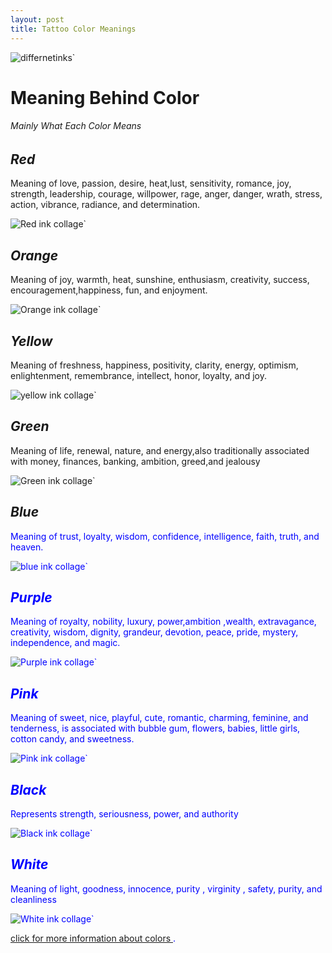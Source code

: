```yaml
---
layout: post
title: Tattoo Color Meanings 
---
```



![differnetinks](/images/IMG_6308.JPG)`



# Meaning Behind Color 
###### Mainly What Each Color Means


## *Red*
Meaning of  love, passion, desire, heat,lust, sensitivity, romance, joy, strength, leadership, courage, willpower, rage, anger, danger, wrath, stress, action, vibrance, radiance, and determination.


![Red ink collage](/images/IMG_6369.JPG)`


## *Orange*
 Meaning of joy, warmth, heat, sunshine, enthusiasm, creativity, success, encouragement,happiness, fun, and enjoyment.

![Orange ink collage](/images/IMG_6380.JPG)`


## *Yellow*

 Meaning of freshness, happiness, positivity, clarity, energy, optimism, enlightenment, remembrance, intellect, honor, loyalty, and joy. 
 
 
![yellow ink collage](/images/IMG_6387.JPG)` 
 
## *Green* 

Meaning of life, renewal, nature, and energy,also traditionally associated with money, finances, banking, ambition, greed,and  jealousy


![Green ink collage](/images/IMG_6393.JPG)`


## *Blue*
<span style="color:blue">

Meaning of trust, loyalty, wisdom, confidence, intelligence, faith, truth, and heaven.


![blue ink collage](/images/IMG_6422.JPG)`

## *Purple*
 Meaning of royalty, nobility, luxury, power,ambition ,wealth, extravagance, creativity, wisdom, dignity, grandeur, devotion, peace, pride, mystery, independence, and magic.
 
 
 ![Purple ink collage](/images/IMG_6423.JPG)`
 
## *Pink*
 Meaning of sweet, nice, playful, cute, romantic, charming, feminine, and tenderness, is associated with bubble gum, flowers, babies, little girls, cotton candy, and sweetness.
 
 
 ![Pink ink collage](/images/IMG_6424.JPG)`
## *Black*
Represents strength, seriousness, power, and authority


![Black ink collage](/images/IMG_6426.JPG)`





## *White*
 Meaning of light, goodness, innocence, purity , virginity , safety, purity, and cleanliness
 

![White ink collage](/images/IMG_6425.JPG)`


[click for more information about colors ](https://www.empower-yourself-with-color-psychology.com/meaning-of-colors.html).


